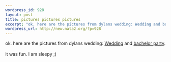 ```yaml
--- 
wordpress_id: 928
layout: post
title: pictures pictures pictures
excerpt: "ok. here are the pictures from dylans wedding: Wedding and bachelor party.it was fun. I am sleepy ;)"
wordpress_url: http://new.nata2.org/?p=928
---
```

ok. here are the pictures from dylans wedding: <a href="http://nata2.info/?path=pictures%2Fevents%2F2004%3A09%3A04_dylans_wedding">Wedding</a> and <A href="http://nata2.info/?path=pictures%2Fevents%2F2004%3A09%3A02_dylans_bacherlor_party">bachelor party</a>.<br/><br/>it was fun. I am sleepy ;)
